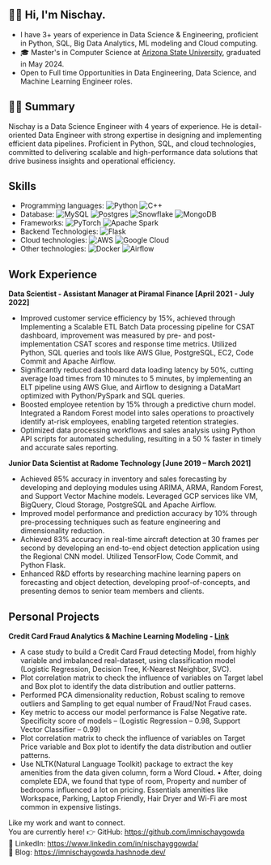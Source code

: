 
## 👋🏻  Hi, I'm Nischay.
- I have 3+ years of experience in Data Science & Engineering, proficient in Python, SQL, Big Data Analytics, ML modeling and Cloud computing.
- 🎓 Master's in Computer Science at [Arizona State University](https://asu.edu), graduated in May 2024.
- Open to Full time Opportunities in Data Engineering, Data Science, and Machine Learning Engineer roles.

## 👨‍💻 Summary
Nischay is a Data Science Engineer with 4 years of experience. He is detail-oriented Data Engineer with strong expertise in designing and implementing efficient data pipelines. Proficient in Python, SQL, and cloud technologies, committed to delivering scalable and high-performance data solutions that drive business insights and operational efficiency.


## Skills

* Programming languages: ![Python](https://img.shields.io/badge/python-3670A0?style=for-the-badge&logo=python&logoColor=ffdd54) ![C++](https://img.shields.io/badge/c++-%2300599C.svg?style=for-the-badge&logo=c%2B%2B&logoColor=white) 
* Database: ![MySQL](https://img.shields.io/badge/mysql-%2300f.svg?style=for-the-badge&logo=mysql&logoColor=white) ![Postgres](https://img.shields.io/badge/postgres-%23316192.svg?style=for-the-badge&logo=postgresql&logoColor=white) ![Snowflake](https://img.shields.io/badge/Snowflake-29B5E8.svg?style=for-the-badge&logo=Snowflake&logoColor=white) ![MongoDB](https://img.shields.io/badge/MongoDB-47A248.svg?style=for-the-badge&logo=MongoDB&logoColor=white)
* Frameworks: ![PyTorch](https://img.shields.io/badge/PyTorch-%23EE4C2C.svg?style=for-the-badge&logo=PyTorch&logoColor=white) ![Apache Spark](https://img.shields.io/badge/Apache%20Spark-E25A1C.svg?style=for-the-badge&logo=Apache-Spark&logoColor=white)
* Backend Technologies: ![Flask](https://img.shields.io/badge/flask-%23000.svg?style=for-the-badge&logo=flask&logoColor=white)
* Cloud technologies: ![AWS](https://img.shields.io/badge/AWS-%23FF9900.svg?style=for-the-badge&logo=amazon-aws&logoColor=white) ![Google Cloud](https://img.shields.io/badge/Google%20Cloud-4285F4.svg?style=for-the-badge&logo=Google-Cloud&logoColor=white)
* Other technologies: ![Docker](https://img.shields.io/badge/docker-%230db7ed.svg?style=for-the-badge&logo=docker&logoColor=white) ![Airflow](https://img.shields.io/badge/Apache%20Airflow-017CEE.svg?style=for-the-badge&logo=Apache-Airflow&logoColor=white)

## Work Experience

**Data Scientist - Assistant Manager at Piramal Finance [April 2021 - July 2022]** 
* Improved customer service efficiency by 15%, achieved through Implementing a Scalable ETL Batch Data processing pipeline for CSAT dashboard, improvement was measured by pre- and post-implementation CSAT scores and response time metrics. Utilized Python, SQL queries and tools like AWS Glue, PostgreSQL, EC2, Code Commit and Apache Airflow.
* Significantly reduced dashboard data loading latency by 50%, cutting average load times from 10 minutes to 5 minutes, by implementing an ELT pipeline using AWS Glue, and Airflow to designing a DataMart optimized with Python/PySpark and SQL queries.
* Boosted employee retention by 15% through a predictive churn model. Integrated a Random Forest model into sales operations to proactively identify at-risk employees, enabling targeted retention strategies.
* Optimized data processing workflows and sales analysis using Python API scripts for automated scheduling, resulting in a 50 % faster in timely and accurate sales reporting.

**Junior Data Scientist at Radome Technology [June 2019 – March 2021]**
* Achieved 85% accuracy in inventory and sales forecasting by developing and deploying modules using ARIMA, ARMA, Random Forest, and Support Vector Machine models. Leveraged GCP services like VM, BigQuery, Cloud Storage, PostgreSQL and Apache Airflow.
* Improved model performance and prediction accuracy by 10% through pre-processing techniques such as feature engineering and dimensionality reduction.
* Achieved 83% accuracy in real-time aircraft detection at 30 frames per second by developing an end-to-end object detection application using the Regional CNN model. Utilized TensorFlow, Code Commit, and Python Flask.
* Enhanced R&D efforts by researching machine learning papers on forecasting and object detection, developing proof-of-concepts, and presenting demos to senior team members and clients.

## Personal Projects

**Credit Card Fraud Analytics & Machine Learning Modeling - [Link](https://github.com/imnischaygowda/Credit-Card-Fraud)**
* A case study to build a Credit Card Fraud detecting Model, from highly variable and imbalanced real-dataset, using classification model (Logistic Regression, Decision Tree, K-Nearest Neighbor, SVC).
* Plot correlation matrix to check the influence of variables on Target label and Box plot to identify the data distribution and outlier patterns.
* Performed PCA dimensionality reduction, Robust scaling to remove outliers and Sampling to get equal number of Fraud/Not Fraud cases.
* Key metric to access our model performance is False Negative rate. Specificity score of models – (Logistic Regression – 0.98, Support Vector Classifier – 0.99)
* Plot correlation matrix to check the influence of variables on Target Price variable and Box plot to identify the data distribution and outlier patterns.
* Use NLTK(Natural Language Toolkit) package to extract the key amenities from the data given column, form a Word Cloud. • After, doing complete EDA, we found that type of room, Property and number of bedrooms influenced a lot on pricing. Essentials amenities like Workspace, Parking, Laptop Friendly, Hair Dryer and Wi-Fi are most common in expensive listings.

Like my work and want to connect. <br/> 
You are currently here! 👉 GitHub: https://github.com/imnischaygowda  <br/>
👔 LinkedIn: https://www.linkedin.com/in/nischayggowda/  <br/>
📖 Blog: https://imnischaygowda.hashnode.dev/ <br/>
